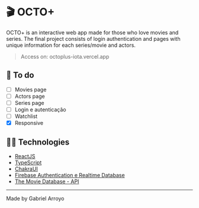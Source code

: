 # 🎬 OCTO+
OCTO+ is an interactive web app made for those who love movies and series.
The final project consists of login authentication and pages with unique information for each series/movie and actors.
> Access on: octoplus-iota.vercel.app


## 🧠 To do
- [ ] Movies page
- [ ] Actors page
- [ ] Series page
- [ ] Login e autenticação
- [ ] Watchlist
- [x] Responsive

## 👩‍💻 Technologies
- [ReactJS](https://reactjs.org)
- [TypeScript](https://www.typescriptlang.org/)
- [ChakraUI](https://chakra-ui.com/)
- [Firebase Authentication e Realtime Database](https://firebase.google.com/?hl=pt)
- [The Movie Database - API](https://developers.themoviedb.org/3/getting-started/introduction)

--- 

Made by Gabriel Arroyo
